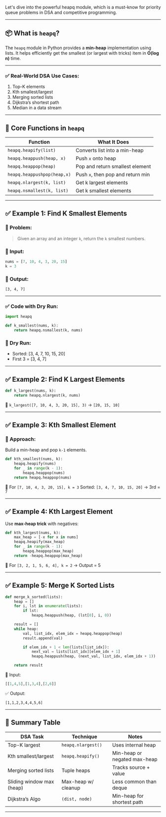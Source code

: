 Let's dive into the powerful heapq module, which is a must-know for priority queue problems in DSA and competitive programming.

---

## 📦 What is `heapq`?

The `heapq` module in Python provides a **min-heap** implementation using lists. It helps efficiently get the smallest (or largest with tricks) item in **O(log n)** time.

---

### ✅ Real-World DSA Use Cases:

1. Top-K elements
2. Kth smallest/largest
3. Merging sorted lists
4. Dijkstra’s shortest path
5. Median in a data stream

---

## 🔧 Core Functions in `heapq`

| Function                    | What It Does                      |
| --------------------------- | --------------------------------- |
| `heapq.heapify(list)`       | Converts list into a min-heap     |
| `heapq.heappush(heap, x)`   | Push `x` onto heap                |
| `heapq.heappop(heap)`       | Pop and return smallest element   |
| `heapq.heappushpop(heap,x)` | Push `x`, then pop and return min |
| `heapq.nlargest(k, list)`   | Get k largest elements            |
| `heapq.nsmallest(k, list)`  | Get k smallest elements           |

---

## ✅ Example 1: **Find K Smallest Elements**

### 📌 Problem:

> Given an array and an integer `k`, return the `k` smallest numbers.

### 🔢 Input:

```python
nums = [7, 10, 4, 3, 20, 15]
k = 3
```

### 🧠 Output:

```
[3, 4, 7]
```

---

### ✅ Code with Dry Run:

```python
import heapq

def k_smallest(nums, k):
    return heapq.nsmallest(k, nums)
```

### 🧪 Dry Run:

* Sorted: \[3, 4, 7, 10, 15, 20]
* First 3 = \[3, 4, 7]

---

## ✅ Example 2: **Find K Largest Elements**

```python
def k_largest(nums, k):
    return heapq.nlargest(k, nums)
```

🧪 `k_largest([7, 10, 4, 3, 20, 15], 3)` → `[20, 15, 10]`

---

## ✅ Example 3: **Kth Smallest Element**

### 🧠 Approach:

Build a min-heap and pop `k-1` elements.

```python
def kth_smallest(nums, k):
    heapq.heapify(nums)
    for _ in range(k - 1):
        heapq.heappop(nums)
    return heapq.heappop(nums)
```

🧪 For `[7, 10, 4, 3, 20, 15], k = 3`
Sorted: `[3, 4, 7, 10, 15, 20]` → 3rd = `7`

---

## ✅ Example 4: **Kth Largest Element**

Use **max-heap trick** with negatives:

```python
def kth_largest(nums, k):
    max_heap = [-x for x in nums]
    heapq.heapify(max_heap)
    for _ in range(k - 1):
        heapq.heappop(max_heap)
    return -heapq.heappop(max_heap)
```

🧪 For `[3, 2, 1, 5, 6, 4], k = 2` → Output = 5

---

## ✅ Example 5: **Merge K Sorted Lists**

```python
def merge_k_sorted(lists):
    heap = []
    for i, lst in enumerate(lists):
        if lst:
            heapq.heappush(heap, (lst[0], i, 0))

    result = []
    while heap:
        val, list_idx, elem_idx = heapq.heappop(heap)
        result.append(val)

        if elem_idx + 1 < len(lists[list_idx]):
            next_val = lists[list_idx][elem_idx + 1]
            heapq.heappush(heap, (next_val, list_idx, elem_idx + 1))

    return result
```

🧪 Input:

```python
[[1,4,5],[1,3,4],[2,6]]
```

✅ Output:

```
[1,1,2,3,4,4,5,6]
```

---

## 🧠 Summary Table

| DSA Task                  | Technique           | Notes                        |
| ------------------------- | ------------------- | ---------------------------- |
| Top-K largest             | `heapq.nlargest()`  | Uses internal heap           |
| Kth smallest/largest      | `heapq.heapify()`   | Min-heap or negated max-heap |
| Merging sorted lists      | Tuple heaps         | Tracks source + value        |
| Sliding window max (heap) | Max-heap w/ cleanup | Less common than deque       |
| Dijkstra’s Algo           | `(dist, node)`      | Min-heap for shortest path   |

---
